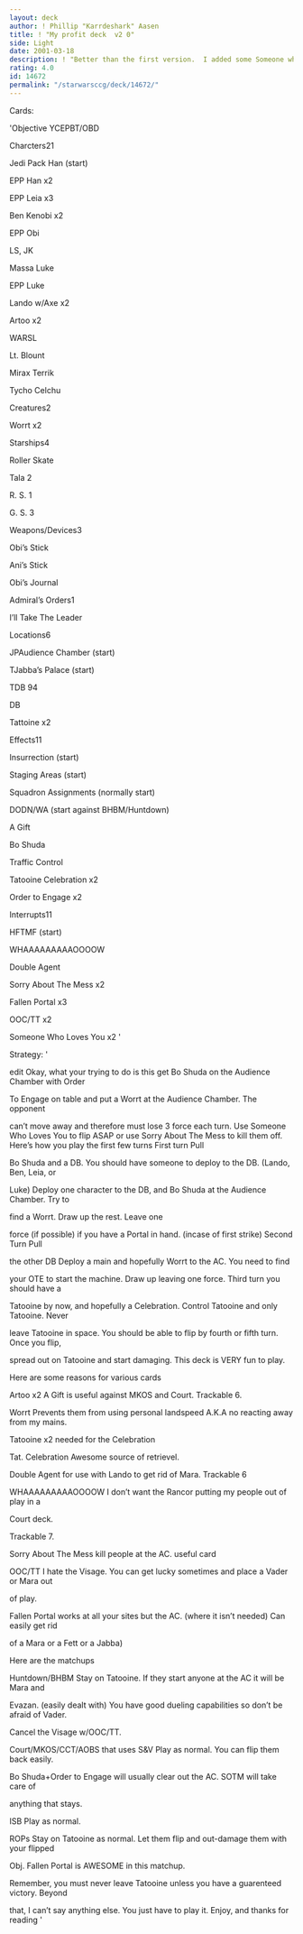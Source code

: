 ```yaml
---
layout: deck
author: ! Phillip "Karrdeshark" Aasen
title: ! "My profit deck  v2 0"
side: Light
date: 2001-03-18
description: ! "Better than the first version.  I added some Someone who loves you."
rating: 4.0
id: 14672
permalink: "/starwarsccg/deck/14672/"
---
```

Cards: 

'Objective YCEPBT/OBD 


Charcters21 

Jedi Pack Han (start) 

EPP Han x2 

EPP Leia x3 

Ben Kenobi x2 

EPP Obi 

LS, JK 

Massa Luke 

EPP Luke 

Lando w/Axe x2 

Artoo x2 

WARSL 

Lt. Blount 

Mirax Terrik 

Tycho Celchu 


Creatures2 

Worrt x2 


Starships4 

Roller Skate 

Tala 2 

R. S. 1 

G. S. 3 


Weapons/Devices3 

Obi’s Stick 

Ani’s Stick 

Obi’s Journal 


Admiral&#8217;s Orders1 

I&#8217;ll Take The Leader 


Locations6 

JPAudience Chamber (start) 

TJabba&#8217;s Palace (start) 

TDB 94 

DB 

Tattoine x2 


Effects11 

Insurrection (start) 

Staging Areas (start) 

Squadron Assignments (normally start) 

DODN/WA (start against BHBM/Huntdown) 

A Gift 

Bo Shuda 

Traffic Control 

Tatooine Celebration x2 

Order to Engage x2 


Interrupts11 

HFTMF (start) 

WHAAAAAAAAAOOOOW 

Double Agent 

Sorry About The Mess x2 

Fallen Portal x3 

OOC/TT x2 

Someone Who Loves You x2 '

Strategy: '

 
edit Okay, what your trying to do is this get Bo Shuda on the Audience Chamber with Order 

To Engage on table and put a Worrt at the Audience Chamber. The opponent 

can&#8217;t move away and therefore must lose 3 force each turn. Use Someone Who Loves You to flip ASAP or use Sorry About The Mess to kill them off. Here&#8217;s how you play the first few turns First turn Pull 

Bo Shuda and a DB. You should have someone to deploy to the DB. (Lando, Ben, Leia, or 

Luke) Deploy one character to the DB, and Bo Shuda at the Audience Chamber. Try to 

find a Worrt. Draw up the rest. Leave one 

force (if possible) if you have a Portal in hand. (incase of first strike) Second Turn Pull 

the other DB Deploy a main and hopefully Worrt to the AC. You need to find 

your OTE to start the machine. Draw up leaving one force. Third turn you should have a 

Tatooine by now, and hopefully a Celebration. Control Tatooine and only Tatooine. Never 

leave Tatooine in space. You should be able to flip by fourth or fifth turn. Once you flip, 

spread out on Tatooine and start damaging. This deck is VERY fun to play. 


Here are some reasons for various cards 


Artoo x2 A Gift is useful against MKOS and Court. Trackable 6. 


Worrt Prevents them from using personal landspeed A.K.A no reacting away from my mains. 


Tatooine x2 needed for the Celebration 


Tat. Celebration Awesome source of retrievel. 


Double Agent for use with Lando to get rid of Mara. Trackable 6 


WHAAAAAAAAAOOOOW I don&#8217;t want the Rancor putting my people out of play in a 

Court deck. 

Trackable 7. 


Sorry About The Mess kill people at the AC. useful card 


OOC/TT I hate the Visage. You can get lucky sometimes and place a Vader or Mara out 

of play. 


Fallen Portal works at all your sites but the AC. (where it isn&#8217;t needed) Can easily get rid 

of a Mara or a Fett or a Jabba) 


Here are the matchups 


Huntdown/BHBM Stay on Tatooine. If they start anyone at the AC it will be Mara and 

Evazan. (easily dealt with) You have good dueling capabilities so don&#8217;t be afraid of Vader. 

Cancel the Visage w/OOC/TT. 


Court/MKOS/CCT/AOBS that uses S&V Play as normal. You can flip them back easily. 

Bo Shuda+Order to Engage will usually clear out the AC. SOTM will take care of 

anything that stays. 


ISB Play as normal. 


ROPs Stay on Tatooine as normal. Let them flip and out-damage them with your flipped 

Obj. Fallen Portal is AWESOME in this matchup. 


Remember, you must never leave Tatooine unless you have a guarenteed victory. Beyond 

that, I can&#8217;t say anything else. You just have to play it. Enjoy, and thanks for reading  '
